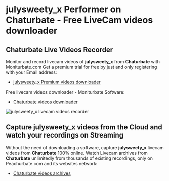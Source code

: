 # julysweety_x Performer on Chaturbate - Free LiveCam videos downloader

## Chaturbate Live Videos Recorder

Monitor and record livecam videos of **julysweety_x** from **Chaturbate** with Moniturbate.com
Get a premium trial for free by just and only registering with your Email address:
* [julysweety_x Premium videos downloader](https://moniturbate.com/request-demo-licence-key.html)

Free livecam videos downloader - Moniturbate Software:
* [Chaturbate videos downloader](https://moniturbate.com/moniturbate-download-software.html)

![julysweety_x livecam videos recorder](https://peachurnet.com/templates/moniturbate-software.png)


## Capture julysweety_x videos from the Cloud and watch your recordings on Streaming

Without the need of downloading a software, capture **julysweety_x** livecam videos from **Chaturbate** 100% online.
Watch Livecam archives from **Chaturbate** unlimitedly from thousands of existing recordings, only on Peachurbate.com and its websites network:
* [Chaturbate videos archives](https://peachurnet.com/)